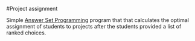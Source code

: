 #Project assignment

Simple [Answer Set Programming](https://en.wikipedia.org/wiki/Answer_set_programming) program that that calculates the optimal assignment of students to projects after the students provided a list of ranked choices.
